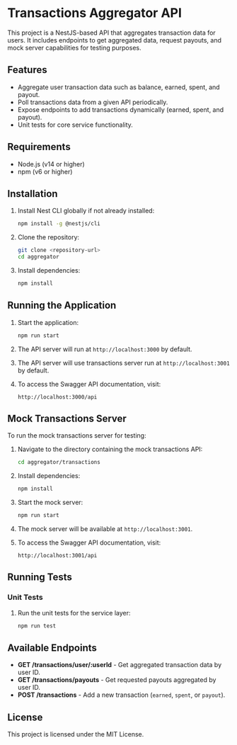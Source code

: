 # Transactions Aggregator API

This project is a NestJS-based API that aggregates transaction data for users. It includes endpoints to get aggregated data, request payouts, and mock server capabilities for testing purposes.
    
## Features

- Aggregate user transaction data such as balance, earned, spent, and payout.
- Poll transactions data from a given API periodically.
- Expose endpoints to add transactions dynamically (earned, spent, and payout).
- Unit tests for core service functionality.

## Requirements

- Node.js (v14 or higher)
- npm (v6 or higher)

## Installation
1. Install Nest CLI globally if not already installed:

   ```bash
   npm install -g @nestjs/cli
   ```

2. Clone the repository:

   ```bash
   git clone <repository-url>
   cd aggregator
   ```

3. Install dependencies:

   ```bash
   npm install
   ```

## Running the Application

1. Start the application:

   ```bash
   npm run start
   ```

2. The API server will run at `http://localhost:3000` by default.

2. The API server will use transactions server run at `http://localhost:3001` by default.

3. To access the Swagger API documentation, visit:

   ```
   http://localhost:3000/api
   ```

## Mock Transactions Server

To run the mock transactions server for testing:

1. Navigate to the directory containing the mock transactions API:

   ```bash
   cd aggregator/transactions
   ```

2. Install dependencies:

   ```bash
   npm install
   ```

3. Start the mock server:

   ```bash
   npm run start
   ```

4. The mock server will be available at `http://localhost:3001`.

3. To access the Swagger API documentation, visit:

   ```
   http://localhost:3001/api
   ```
## Running Tests

### Unit Tests

1. Run the unit tests for the service layer:
   ```bash
   npm run test
   ```

## Available Endpoints

- **GET /transactions/user/:userId** - Get aggregated transaction data by user ID.
- **GET /transactions/payouts** - Get requested payouts aggregated by user ID.
- **POST /transactions** - Add a new transaction (`earned`, `spent`, or `payout`).

## License

This project is licensed under the MIT License.

